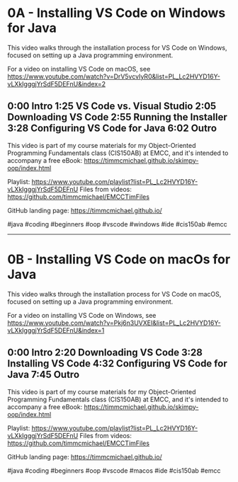 # 0A - Installing VS Code on Windows for Java

This video walks through the installation process for VS Code on Windows, focused on setting up a Java programming environment.

For a video on installing VS Code on macOS, see https://www.youtube.com/watch?v=DrV5vcvIyR0&list=PL_Lc2HVYD16Y-vLXkIgggjYrSdF5DEFnU&index=2

0:00 Intro
1:25 VS Code vs. Visual Studio
2:05 Downloading VS Code
2:55 Running the Installer
3:28 Configuring VS Code for Java
6:02 Outro
----
This video is part of my course materials for my Object-Oriented Programming Fundamentals class (CIS150AB) at EMCC, and it's intended to accompany a free eBook: https://timmcmichael.github.io/skimpy-oop/index.html

Playlist: https://www.youtube.com/playlist?list=PL_Lc2HVYD16Y-vLXkIgggjYrSdF5DEFnU
Files from videos: https://github.com/timmcmichael/EMCCTimFiles 

GitHub landing page: https://timmcmichael.github.io/

#java #coding #beginners #oop #vscode #windows #ide #cis150ab #emcc

---------------

# 0B - Installing VS Code on macOs for Java

This video walks through the installation process for VS Code on macOS, focused on setting up a Java programming environment.

For a video on installing VS Code on Windows, see https://www.youtube.com/watch?v=Pkj6n3UVXEI&list=PL_Lc2HVYD16Y-vLXkIgggjYrSdF5DEFnU&index=1

0:00 Intro
2:20 Downloading VS Code
3:28 Installing VS Code
4:32 Configuring VS Code for Java
7:45 Outro
----
This video is part of my course materials for my Object-Oriented Programming Fundamentals class (CIS150AB) at EMCC, and it's intended to accompany a free eBook: https://timmcmichael.github.io/skimpy-oop/index.html

Playlist: https://www.youtube.com/playlist?list=PL_Lc2HVYD16Y-vLXkIgggjYrSdF5DEFnU
Files from videos: https://github.com/timmcmichael/EMCCTimFiles 

GitHub landing page: https://timmcmichael.github.io/

#java #coding #beginners #oop #vscode #macos #ide #cis150ab #emcc